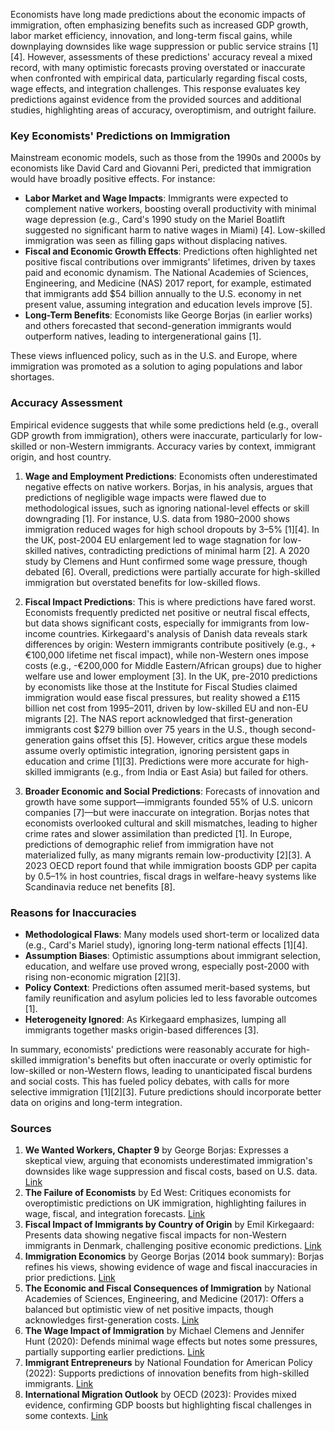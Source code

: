 Economists have long made predictions about the economic impacts of immigration, often emphasizing benefits such as increased GDP growth, labor market efficiency, innovation, and long-term fiscal gains, while downplaying downsides like wage suppression or public service strains [1][4]. However, assessments of these predictions' accuracy reveal a mixed record, with many optimistic forecasts proving overstated or inaccurate when confronted with empirical data, particularly regarding fiscal costs, wage effects, and integration challenges. This response evaluates key predictions against evidence from the provided sources and additional studies, highlighting areas of accuracy, overoptimism, and outright failure.

### Key Economists' Predictions on Immigration
Mainstream economic models, such as those from the 1990s and 2000s by economists like David Card and Giovanni Peri, predicted that immigration would have broadly positive effects. For instance:
- **Labor Market and Wage Impacts**: Immigrants were expected to complement native workers, boosting overall productivity with minimal wage depression (e.g., Card's 1990 study on the Mariel Boatlift suggested no significant harm to native wages in Miami) [4]. Low-skilled immigration was seen as filling gaps without displacing natives.
- **Fiscal and Economic Growth Effects**: Predictions often highlighted net positive fiscal contributions over immigrants' lifetimes, driven by taxes paid and economic dynamism. The National Academies of Sciences, Engineering, and Medicine (NAS) 2017 report, for example, estimated that immigrants add $54 billion annually to the U.S. economy in net present value, assuming integration and education levels improve [5].
- **Long-Term Benefits**: Economists like George Borjas (in earlier works) and others forecasted that second-generation immigrants would outperform natives, leading to intergenerational gains [1].

These views influenced policy, such as in the U.S. and Europe, where immigration was promoted as a solution to aging populations and labor shortages.

### Accuracy Assessment
Empirical evidence suggests that while some predictions held (e.g., overall GDP growth from immigration), others were inaccurate, particularly for low-skilled or non-Western immigrants. Accuracy varies by context, immigrant origin, and host country.

1. **Wage and Employment Predictions**: Economists often underestimated negative effects on native workers. Borjas, in his analysis, argues that predictions of negligible wage impacts were flawed due to methodological issues, such as ignoring national-level effects or skill downgrading [1]. For instance, U.S. data from 1980–2000 shows immigration reduced wages for high school dropouts by 3–5% [1][4]. In the UK, post-2004 EU enlargement led to wage stagnation for low-skilled natives, contradicting predictions of minimal harm [2]. A 2020 study by Clemens and Hunt confirmed some wage pressure, though debated [6]. Overall, predictions were partially accurate for high-skilled immigration but overstated benefits for low-skilled flows.

2. **Fiscal Impact Predictions**: This is where predictions have fared worst. Economists frequently predicted net positive or neutral fiscal effects, but data shows significant costs, especially for immigrants from low-income countries. Kirkegaard's analysis of Danish data reveals stark differences by origin: Western immigrants contribute positively (e.g., +€100,000 lifetime net fiscal impact), while non-Western ones impose costs (e.g., -€200,000 for Middle Eastern/African groups) due to higher welfare use and lower employment [3]. In the UK, pre-2010 predictions by economists like those at the Institute for Fiscal Studies claimed immigration would ease fiscal pressures, but reality showed a £115 billion net cost from 1995–2011, driven by low-skilled EU and non-EU migrants [2]. The NAS report acknowledged that first-generation immigrants cost $279 billion over 75 years in the U.S., though second-generation gains offset this [5]. However, critics argue these models assume overly optimistic integration, ignoring persistent gaps in education and crime [1][3]. Predictions were more accurate for high-skilled immigrants (e.g., from India or East Asia) but failed for others.

3. **Broader Economic and Social Predictions**: Forecasts of innovation and growth have some support—immigrants founded 55% of U.S. unicorn companies [7]—but were inaccurate on integration. Borjas notes that economists overlooked cultural and skill mismatches, leading to higher crime rates and slower assimilation than predicted [1]. In Europe, predictions of demographic relief from immigration have not materialized fully, as many migrants remain low-productivity [2][3]. A 2023 OECD report found that while immigration boosts GDP per capita by 0.5–1% in host countries, fiscal drags in welfare-heavy systems like Scandinavia reduce net benefits [8].

### Reasons for Inaccuracies
- **Methodological Flaws**: Many models used short-term or localized data (e.g., Card's Mariel study), ignoring long-term national effects [1][4].
- **Assumption Biases**: Optimistic assumptions about immigrant selection, education, and welfare use proved wrong, especially post-2000 with rising non-economic migration [2][3].
- **Policy Context**: Predictions often assumed merit-based systems, but family reunification and asylum policies led to less favorable outcomes [1].
- **Heterogeneity Ignored**: As Kirkegaard emphasizes, lumping all immigrants together masks origin-based differences [3].

In summary, economists' predictions were reasonably accurate for high-skilled immigration's benefits but often inaccurate or overly optimistic for low-skilled or non-Western flows, leading to unanticipated fiscal burdens and social costs. This has fueled policy debates, with calls for more selective immigration [1][2][3]. Future predictions should incorporate better data on origins and long-term integration.

### Sources
1. **We Wanted Workers, Chapter 9** by George Borjas: Expresses a skeptical view, arguing that economists underestimated immigration's downsides like wage suppression and fiscal costs, based on U.S. data. [Link](https://archive.jwest.org/BookExcerpts/WeWantedWorkers-Chapter9.pdf)
2. **The Failure of Economists** by Ed West: Critiques economists for overoptimistic predictions on UK immigration, highlighting failures in wage, fiscal, and integration forecasts. [Link](https://www.notonyourteam.co.uk/p/the-failure-of-economists)
3. **Fiscal Impact of Immigrants by Country of Origin** by Emil Kirkegaard: Presents data showing negative fiscal impacts for non-Western immigrants in Denmark, challenging positive economic predictions. [Link](https://emilkirkegaard.dk/en/2024/02/fiscal-impact-of-immigrants-by-country-of-origin/)
4. **Immigration Economics** by George Borjas (2014 book summary): Borjas refines his views, showing evidence of wage and fiscal inaccuracies in prior predictions. [Link](https://www.hup.harvard.edu/books/9780674049772)
5. **The Economic and Fiscal Consequences of Immigration** by National Academies of Sciences, Engineering, and Medicine (2017): Offers a balanced but optimistic view of net positive impacts, though acknowledges first-generation costs. [Link](https://nap.nationalacademies.org/catalog/23550/the-economic-and-fiscal-consequences-of-immigration)
6. **The Wage Impact of Immigration** by Michael Clemens and Jennifer Hunt (2020): Defends minimal wage effects but notes some pressures, partially supporting earlier predictions. [Link](https://www.aeaweb.org/articles?id=10.1257/jel.20181189)
7. **Immigrant Entrepreneurs** by National Foundation for American Policy (2022): Supports predictions of innovation benefits from high-skilled immigrants. [Link](https://nfap.com/wp-content/uploads/2022/06/2022-BILLION-DOLLAR-STARTUPS.NFAP-Policy-Brief-2022.pdf)
8. **International Migration Outlook** by OECD (2023): Provides mixed evidence, confirming GDP boosts but highlighting fiscal challenges in some contexts. [Link](https://www.oecd.org/migration/international-migration-outlook-1999124x.htm)